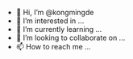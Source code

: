 - 👋 Hi, I’m @kongmingde
- 👀 I’m interested in ...
- 🌱 I’m currently learning ...
- 💞️ I’m looking to collaborate on ...
- 📫 How to reach me ...

<!---
kongmingde/kongmingde is a ✨ special ✨ repository because its `README.md` (this file) appears on your GitHub profile.
You can click the Preview link to take a look at your changes.
--->
